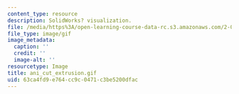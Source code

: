 ```yaml
---
content_type: resource
description: SolidWorks? visualization.
file: /media/https%3A/open-learning-course-data-rc.s3.amazonaws.com/2-000-how-and-why-machines-work-spring-2002/63ca4fd9e764cc9c0471c3be5200dfac_ani_cut_extrusion.gif
file_type: image/gif
image_metadata:
  caption: ''
  credit: ''
  image-alt: ''
resourcetype: Image
title: ani_cut_extrusion.gif
uid: 63ca4fd9-e764-cc9c-0471-c3be5200dfac
---
```

